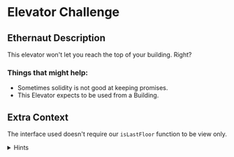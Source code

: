 # Elevator Challenge

## Ethernaut Description

This elevator won't let you reach the top of your building. Right?

### Things that might help:
- Sometimes solidity is not good at keeping promises.
- This Elevator expects to be used from a Building.

## Extra Context
The interface used doesn't require our `isLastFloor` function to be view only.
<details>
<summary>Hints</summary>
`isLastFloor` is called twice (who's to say it will return the same value twice?)
A lesson to take when creating your own contracts is that if you want use an external value twice it's better to store that value in memory instead of making two external calls where the value might change unexpectedly, it's also more gas efficient to make less external calls.
</details>